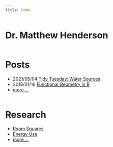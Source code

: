 ```yaml
---
title: Home
---
```


<link href="/rmarkdown-libs/font-awesome/css/all.min.css" rel="stylesheet" />
<link href="/rmarkdown-libs/font-awesome/css/v4-shims.min.css" rel="stylesheet" />

<div id="contact">
<h1>Dr. Matthew Henderson</h1>
<span>
<a href="mailto:matthew.james.henderson@gmail.com">
<i class="fa fa-envelope" role="presentation" aria-label="envelope icon"></i>

</a>
</span>
<span>
<a href="https://www.linkedin.com/in/matthew-henderson-2a5b26193">
<i class="fab fa-linkedin" role="presentation" aria-label="linkedin icon"></i>

</a>
</span>
<span>
<a href="https://github.com/MHenderson">
<i class="fab fa-github" role="presentation" aria-label="github icon"></i>

</a>
</span>
<span>
<a href="https://gitlab.com/MHenderson1">
<i class="fab fa-gitlab" role="presentation" aria-label="gitlab icon"></i>

</a>
</span>
<span>
<a href="https://bitbucket.com/matthew">
<i class="fab fa-bitbucket" role="presentation" aria-label="bitbucket icon"></i>

</a>
</span>
</div>
<div class="row">
<div id="latest-posts" class="column">
<h1>Posts</h1>
<ul>
<li>
2021/05/04
<a href="/post/2021/05/04/water-sources/">Tidy Tuesday: Water Sources</a>
</li>
<li>
2018/01/16
<a href="/post/2018/01/16/functional-geometry-in-r/">Functional Geometry in R</a>
</li>
<li>
<a href="/post">more ...</a>
</li>
</ul>
</div>
<div id="highlighted-projects" class="column">
<h1>Research</h1>
<ul>
<li>
<a href="/topics/room-squares">Room Squares</a>
</li>
<li>
<a href="/topics/energy-use">Energy Use</a>
</li>
<li>
<a href="/projects">more ...</a>
</li>
</ul>
</div>
</div>
